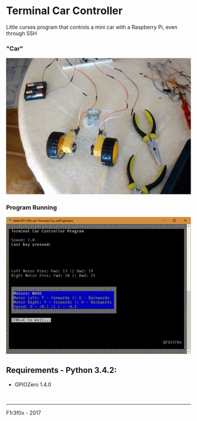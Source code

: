 # Terminal Car Controller

Little curses program that controls a mini car with a Raspberry Pi, even through SSH

### "Car"
![car photo](/pics/car.jpg)

### Program Running
![ssh screen](pics/program.png)


## Requirements - Python 3.4.2:
* GPIOZero 1.4.0

<br>
<hr>
F1r3f0x - 2017
